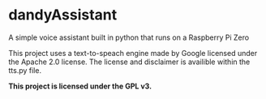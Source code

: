# dandyAssistant
A simple voice assistant built in python that runs on a Raspberry Pi Zero

This project uses a text-to-speach engine made by Google licensed under
the Apache 2.0 license. The license and disclaimer is availible within
the tts.py file.

**This project is licensed under the GPL v3.**
